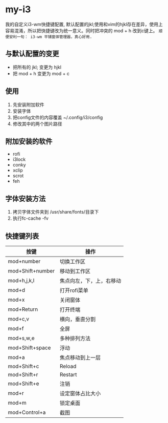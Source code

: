 # my-i3
我的自定义i3-wm快捷键配置, 默认配置的jkl;使用和vim的hjkl存在差异，使用上容易混淆，所以把快捷键改为统一意义。同时把冲突的 mod + h  改到c键上。
`顺便安利一句： i3-wm 平铺窗体管理器，真心好用.`

## 与默认配置的变更
- 把所有的 jkl; 变更为 hjkl
- 把 mod + h  变更为 mod + c

## 使用
1. 先安装附加软件
2. 安装字体
3. 把config文件的内容覆盖 ~/.config/i3/config 
4. 修改其中的两个图片路径

## 附加安装的软件
- rofi
- i3lock
- conky
- xclip
- scrot
- feh

## 字体安装方法
1. 拷贝字体文件夹到 /usr/share/fonts/目录下
2. 执行fc-cache -fv

## 快捷键列表

|按键|操作|
|---|---|
|mod+number|切换工作区|
|mod+Shift+number|移动到工作区|
|mod+h,j,k,l|焦点向左，下，上，右移动|
|mod+d|打开rofi菜单|
|mod+x|关闭窗体|
|mod+Return|打开终端|
|mod+c,v|横向，垂直分割|
|mod+f|全屏|
|mod+s,w,e|多种排列方法|
|mod+Shift+space|浮动|
|mod+a|焦点移动到上一层|
|mod+Shift+c|Reload|
|mod+Shift+r|Restart|
|mod+Shift+e|注销|
|mod+r|设定窗体占比大小|
|mod+m|锁定桌面|
|mod+Control+a|截图|
